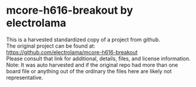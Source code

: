 
# mcore-h616-breakout by electrolama  
This is a harvested standardized copy of a project from github.  
The original project can be found at:  
https://github.com/electrolama/mcore-h616-breakout  
Please consult that link for additional, details, files, and license information.  
Note: It was auto harvested and if the original repo had more than one board file or anything out of the ordinary the files here are likely not representative.  
    